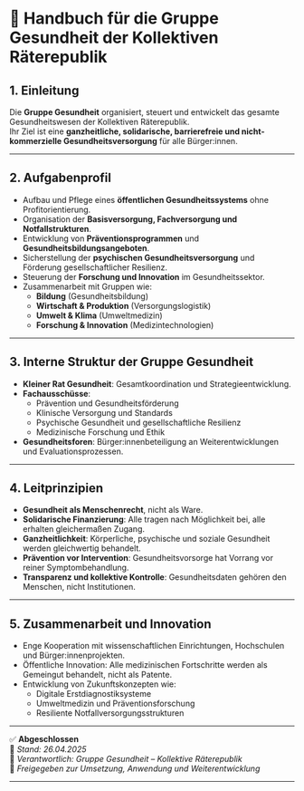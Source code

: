 # 🏥 Handbuch für die Gruppe Gesundheit der Kollektiven Räterepublik
<!--
Autor: Fabio Weidner
Version: 1.0
Sektion: Gesundheit
Veröffentlichung: April 2025
-->

## 1. Einleitung

Die **Gruppe Gesundheit** organisiert, steuert und entwickelt das gesamte Gesundheitswesen der Kollektiven Räterepublik.  
Ihr Ziel ist eine **ganzheitliche, solidarische, barrierefreie und nicht-kommerzielle Gesundheitsversorgung** für alle Bürger:innen.

---

## 2. Aufgabenprofil

- Aufbau und Pflege eines **öffentlichen Gesundheitssystems** ohne Profitorientierung.
- Organisation der **Basisversorgung, Fachversorgung und Notfallstrukturen**.
- Entwicklung von **Präventionsprogrammen** und **Gesundheitsbildungsangeboten**.
- Sicherstellung der **psychischen Gesundheitsversorgung** und Förderung gesellschaftlicher Resilienz.
- Steuerung der **Forschung und Innovation** im Gesundheitssektor.
- Zusammenarbeit mit Gruppen wie:
  - **Bildung** (Gesundheitsbildung)
  - **Wirtschaft & Produktion** (Versorgungslogistik)
  - **Umwelt & Klima** (Umweltmedizin)
  - **Forschung & Innovation** (Medizintechnologien)

---

## 3. Interne Struktur der Gruppe Gesundheit

- **Kleiner Rat Gesundheit**: Gesamtkoordination und Strategieentwicklung.
- **Fachausschüsse**:
  - Prävention und Gesundheitsförderung
  - Klinische Versorgung und Standards
  - Psychische Gesundheit und gesellschaftliche Resilienz
  - Medizinische Forschung und Ethik
- **Gesundheitsforen**: Bürger:innenbeteiligung an Weiterentwicklungen und Evaluationsprozessen.

---

## 4. Leitprinzipien

- **Gesundheit als Menschenrecht**, nicht als Ware.
- **Solidarische Finanzierung**: Alle tragen nach Möglichkeit bei, alle erhalten gleichermaßen Zugang.
- **Ganzheitlichkeit**: Körperliche, psychische und soziale Gesundheit werden gleichwertig behandelt.
- **Prävention vor Intervention**: Gesundheitsvorsorge hat Vorrang vor reiner Symptombehandlung.
- **Transparenz und kollektive Kontrolle**: Gesundheitsdaten gehören den Menschen, nicht Institutionen.

---

## 5. Zusammenarbeit und Innovation

- Enge Kooperation mit wissenschaftlichen Einrichtungen, Hochschulen und Bürger:innenprojekten.
- Öffentliche Innovation: Alle medizinischen Fortschritte werden als Gemeingut behandelt, nicht als Patente.
- Entwicklung von Zukunftskonzepten wie:
  - Digitale Erstdiagnostiksysteme
  - Umweltmedizin und Präventionsforschung
  - Resiliente Notfallversorgungsstrukturen

---

✅ **Abgeschlossen**  
📅 *Stand: 26.04.2025*  
🏩 *Verantwortlich: Gruppe Gesundheit – Kollektive Räterepublik*  
🔐 *Freigegeben zur Umsetzung, Anwendung und Weiterentwicklung*

---

